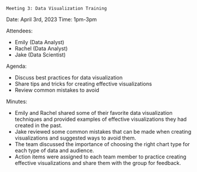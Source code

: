     Meeting 3: Data Visualization Training
Date: April 3rd, 2023
Time: 1pm-3pm

Attendees:

- Emily (Data Analyst)
- Rachel (Data Analyst)
- Jake (Data Scientist)

Agenda:

- Discuss best practices for data visualization
- Share tips and tricks for creating effective visualizations
- Review common mistakes to avoid

Minutes:

- Emily and Rachel shared some of their favorite data visualization techniques and provided examples of effective visualizations they had created in the past.
- Jake reviewed some common mistakes that can be made when creating visualizations and suggested ways to avoid them.
- The team discussed the importance of choosing the right chart type for each type of data and audience.
- Action items were assigned to each team member to practice creating effective visualizations and share them with the group for feedback.